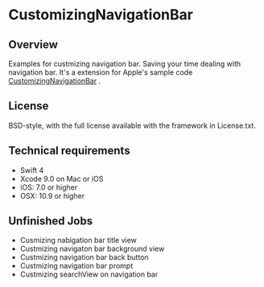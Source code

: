 # CustomizingNavigationBar

## Overview ##

Examples for custmizing navigation bar. Saving your time dealing with navigation bar. It's a extension for Apple's sample code  <a href="https://developer.apple.com/library/content/samplecode/NavBar/Introduction/Intro.html#//apple_ref/doc/uid/DTS40007418">CustomizingNavigationBar</a> .

## License ##

BSD-style, with the full license available with the framework in License.txt.

## Technical requirements ##

- Swift 4
- Xcode 9.0 on Mac or iOS
- iOS: 7.0 or higher
- OSX: 10.9 or higher

## Unfinished Jobs ##

- Cusmizing nabigation bar title view
- Custmizing navigaton bar background view
- Custmizing navigation bar back button
- Custmizing navigation bar prompt
- Custmizing searchView on navigation bar
